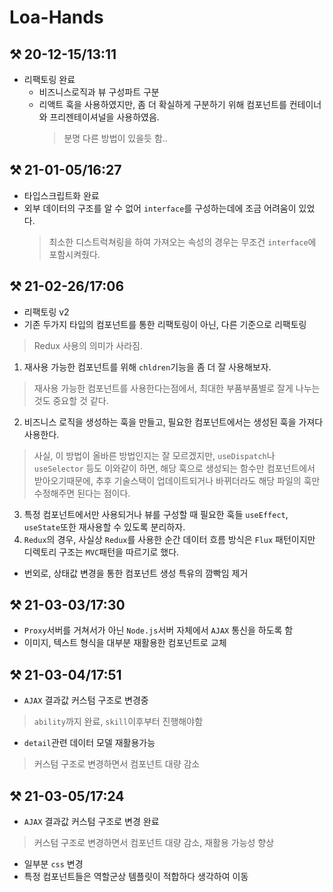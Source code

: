 # Loa-Hands

## ⚒ 20-12-15/13:11
* 리팩토링 완료
  * 비즈니스로직과 뷰 구성파트 구분
  * 리액트 훅을 사용하였지만, 좀 더 확실하게 구분하기 위해 컴포넌트를 컨테이너와 프리젠테이셔널을 사용하였음.
    > 분명 다른 방법이 있을듯 함..

## ⚒ 21-01-05/16:27
* 타입스크립트화 완료
 * 외부 데이터의 구조를 알 수 없어 `interface`를 구성하는데에 조금 어려움이 있었다.
   > 최소한 디스트럭쳐링을 하여 가져오는 속성의 경우는 무조건 `interface`에 포함시켜줬다.

## ⚒ 21-02-26/17:06
* 리팩토링 v2
* 기존 두가지 타입의 컴포넌트를 통한 리팩토링이 아닌, 다른 기준으로 리팩토링
> Redux 사용의 의미가 사라짐.

1. 재사용 가능한 컴포넌트를 위해 `chldren`기능을 좀 더 잘 사용해보자.
> 재사용 가능한 컴포넌트를 사용한다는점에서, 최대한 부품부품별로 잘게 나누는것도 중요할 것 같다.
2. 비즈니스 로직을 생성하는 훅을 만들고, 필요한 컴포넌트에서는 생성된 훅을 가져다 사용한다.
> 사실, 이 방법이 올바른 방법인지는 잘 모르겠지만, `useDispatch`나 `useSelector` 등도 이와같이 하면, 해당 훅으로 생성되는 함수만 컴포넌트에서 받아오기때문에, 추후 기술스택이 업데이트되거나 바뀌더라도 해당 파일의 훅만 수정해주면 된다는 점이다.
3. 특정 컴포넌트에서만 사용되거나 뷰를 구성할 때 필요한 훅들 `useEffect`, `useState`또한 재사용할 수 있도록 분리하자.
4. `Redux`의 경우, 사실상 `Redux`를 사용한 순간 데이터 흐름 방식은 `Flux` 패턴이지만 디렉토리 구조는 `MVC`패턴을 따르기로 했다.

* 번외로, 상태값 변경을 통한 컴포넌트 생성 특유의 깜빡임 제거

## ⚒ 21-03-03/17:30
* `Proxy`서버를 거쳐서가 아닌 `Node.js`서버 자체에서 `AJAX` 통신을 하도록 함
* 이미지, 텍스트 형식을 대부분 재활용한 컴포넌트로 교체


## ⚒ 21-03-04/17:51
* `AJAX` 결과값 커스텀 구조로 변경중
> `ability`까지 완료, `skill`이후부터 진행해야함
* `detail`관련 데이터 모델 재활용가능
> 커스텀 구조로 변경하면서 컴포넌트 대량 감소

## ⚒ 21-03-05/17:24
* `AJAX` 결과값 커스텀 구조로 변경 완료
> 커스텀 구조로 변경하면서 컴포넌트 대량 감소, 재활용 가능성 향상
* 일부분 `css` 변경
* 특정 컴포넌트들은 역할군상 템플릿이 적합하다 생각하여 이동